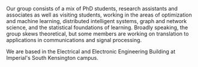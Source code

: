 Our group consists of a mix of PhD students, research assistants and associates as well as visiting students, working in the areas of optimization and machine learning, distributed intelligent systems, graph and network science, and the statistical foundations of learning. Broadly speaking, the group skews theoretical, but some members are working on translation to applications in communications and signal processing.

We are based in the Electrical and Electronic Engineering Building at Imperial's South Kensington campus.